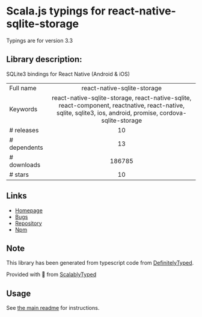 
# Scala.js typings for react-native-sqlite-storage

Typings are for version 3.3

## Library description:
SQLite3 bindings for React Native (Android & iOS)

|                    |                 |
| ------------------ | :-------------: |
| Full name          | react-native-sqlite-storage |
| Keywords           | react-native-sqlite-storage, react-native-sqlite, react-component, reactnative, react-native, sqlite, sqlite3, ios, android, promise, cordova-sqlite-storage |
| # releases         | 10 |
| # dependents       | 13 |
| # downloads        | 186785 |
| # stars            | 10 |

## Links
- [Homepage](https://github.com/andpor/react-native-sqlite-storage)
- [Bugs](https://github.com/andpor/react-native-sqlite-storage/issues)
- [Repository](https://github.com/andpor/react-native-sqlite-storage)
- [Npm](https://www.npmjs.com/package/react-native-sqlite-storage)
    


## Note
This library has been generated from typescript code from [DefinitelyTyped](https://definitelytyped.org).

Provided with :purple_heart: from [ScalablyTyped](https://github.com/oyvindberg/ScalablyTyped)

## Usage
See [the main readme](../../readme.md) for instructions.


